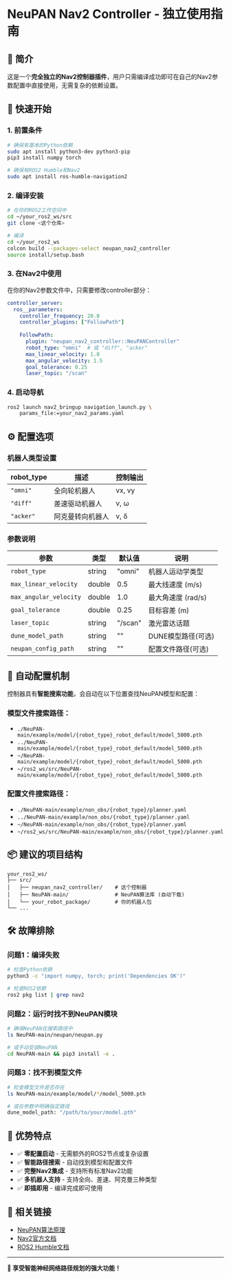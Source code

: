 # NeuPAN Nav2 Controller - 独立使用指南

## 🎯 简介

这是一个**完全独立的Nav2控制器插件**，用户只需编译成功即可在自己的Nav2参数配置中直接使用，无需复杂的依赖设置。

## 🚀 快速开始

### 1. 前置条件

```bash
# 确保有基本的Python依赖
sudo apt install python3-dev python3-pip
pip3 install numpy torch

# 确保有ROS2 Humble和Nav2
sudo apt install ros-humble-navigation2
```

### 2. 编译安装

```bash
# 在你的ROS2工作空间中
cd ~/your_ros2_ws/src
git clone <这个仓库>

# 编译
cd ~/your_ros2_ws
colcon build --packages-select neupan_nav2_controller
source install/setup.bash
```

### 3. 在Nav2中使用

在你的Nav2参数文件中，只需要修改controller部分：

```yaml
controller_server:
  ros__parameters:
    controller_frequency: 20.0
    controller_plugins: ["FollowPath"]
    
    FollowPath:
      plugin: "neupan_nav2_controller::NeuPANController"
      robot_type: "omni"  # 或 "diff", "acker"
      max_linear_velocity: 1.0
      max_angular_velocity: 1.5
      goal_tolerance: 0.25
      laser_topic: "/scan"
```

### 4. 启动导航

```bash
ros2 launch nav2_bringup navigation_launch.py \
    params_file:=your_nav2_params.yaml
```

## ⚙️ 配置选项

### 机器人类型设置

| robot_type | 描述 | 控制输出 |
|------------|------|----------|
| `"omni"` | 全向轮机器人 | vx, vy |
| `"diff"` | 差速驱动机器人 | v, ω |
| `"acker"` | 阿克曼转向机器人 | v, δ |

### 参数说明

| 参数 | 类型 | 默认值 | 说明 |
|------|------|--------|------|
| `robot_type` | string | "omni" | 机器人运动学类型 |
| `max_linear_velocity` | double | 0.5 | 最大线速度 (m/s) |
| `max_angular_velocity` | double | 1.0 | 最大角速度 (rad/s) |
| `goal_tolerance` | double | 0.25 | 目标容差 (m) |
| `laser_topic` | string | "/scan" | 激光雷达话题 |
| `dune_model_path` | string | "" | DUNE模型路径(可选) |
| `neupan_config_path` | string | "" | 配置文件路径(可选) |

## 🤖 自动配置机制

控制器具有**智能搜索功能**，会自动在以下位置查找NeuPAN模型和配置：

### 模型文件搜索路径：
- `./NeuPAN-main/example/model/{robot_type}_robot_default/model_5000.pth`
- `../NeuPAN-main/example/model/{robot_type}_robot_default/model_5000.pth`
- `~/NeuPAN-main/example/model/{robot_type}_robot_default/model_5000.pth`
- `~/ros2_ws/src/NeuPAN-main/example/model/{robot_type}_robot_default/model_5000.pth`

### 配置文件搜索路径：
- `./NeuPAN-main/example/non_obs/{robot_type}/planner.yaml`
- `../NeuPAN-main/example/non_obs/{robot_type}/planner.yaml`
- `~/NeuPAN-main/example/non_obs/{robot_type}/planner.yaml`
- `~/ros2_ws/src/NeuPAN-main/example/non_obs/{robot_type}/planner.yaml`

## 📦 建议的项目结构

```
your_ros2_ws/
├── src/
│   ├── neupan_nav2_controller/    # 这个控制器
│   ├── NeuPAN-main/               # NeuPAN算法库 (自动下载)
│   └── your_robot_package/        # 你的机器人包
└── ...
```

## 🛠️ 故障排除

### 问题1：编译失败
```bash
# 检查Python依赖
python3 -c "import numpy, torch; print('Dependencies OK')"

# 检查ROS2依赖
ros2 pkg list | grep nav2
```

### 问题2：运行时找不到NeuPAN模块
```bash
# 确保NeuPAN在搜索路径中
ls NeuPAN-main/neupan/neupan.py

# 或手动安装NeuPAN
cd NeuPAN-main && pip3 install -e .
```

### 问题3：找不到模型文件
```bash
# 检查模型文件是否存在
ls NeuPAN-main/example/model/*/model_5000.pth

# 或在参数中明确指定路径
dune_model_path: "/path/to/your/model.pth"
```

## 🎉 优势特点

- ✅ **零配置启动** - 无需额外的ROS2节点或复杂设置
- ✅ **智能路径搜索** - 自动找到模型和配置文件
- ✅ **完整Nav2集成** - 支持所有标准Nav2功能
- ✅ **多机器人支持** - 支持全向、差速、阿克曼三种类型
- ✅ **即插即用** - 编译完成即可使用

## 🔗 相关链接

- [NeuPAN算法原理](../NeuPAN-main/README.md)
- [Nav2官方文档](https://navigation.ros.org/)
- [ROS2 Humble文档](https://docs.ros.org/en/humble/)

---

**🌟 享受智能神经网络路径规划的强大功能！**